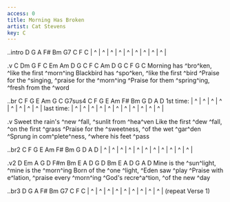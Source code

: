 ```yaml
---
access: 0
title: Morning Has Broken
artist: Cat Stevens
key: C
---
```

..intro D G A F# Bm G7 C F C
| ^ | ^ | ^ | ^ | ^ | ^ | ^ | ^ | ^ |

.v C Dm G F C Em Am D G C F C Am D G C F G C
Morning has ^bro^ken, ^like the first ^morn^ing 
Blackbird has ^spo^ken, ^like the first ^bird 
^Praise for the ^singing, ^praise for the ^morn^ing 
^Praise for them ^spring^ing, ^fresh from the ^word 

..br C F G E Am G C G7sus4   C F G E Am F# Bm G D A D
1st time: | ^ | ^ | ^ | ^ | ^ | ^ | ^ | ^ |
last time: | ^ | ^ | ^ | ^ | ^ | ^ | ^ | ^ | ^ | ^ | ^ |

.v
Sweet the rain's ^new ^fall, ^sunlit from ^hea^ven 
Like the first ^dew ^fall, ^on the first ^grass 
^Praise for the ^sweetness, ^of the wet ^gar^den 
^Sprung in com^plete^ness, ^where his feet ^pass 

..br2 C F G E Am F# Bm G D A D
| ^ | ^ | ^ | ^ | ^ | ^ | ^ | ^ | ^ | ^ | ^ |

.v2 D Em A G D F#m Bm E A D G D Bm E A D G A D
Mine is the ^sun^light, ^mine is the ^morn^ing 
Born of the ^one ^light, ^Eden saw ^play 
^Praise with e^lation, ^praise every ^morn^ing 
^God's recre^a^tion, ^of the new ^day 

..br3 D G A F# Bm G7 C F C
| ^ | ^ | ^ | ^ | ^ | ^ | ^ | ^ | ^ | (repeat Verse 1)
